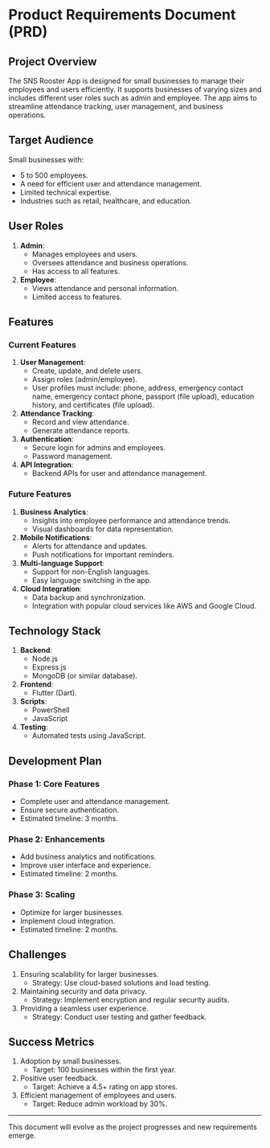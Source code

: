 # Product Requirements Document (PRD)

## Project Overview
The SNS Rooster App is designed for small businesses to manage their employees and users efficiently. It supports businesses of varying sizes and includes different user roles such as admin and employee. The app aims to streamline attendance tracking, user management, and business operations.

## Target Audience
Small businesses with:
- 5 to 500 employees.
- A need for efficient user and attendance management.
- Limited technical expertise.
- Industries such as retail, healthcare, and education.

## User Roles
1. **Admin**:
   - Manages employees and users.
   - Oversees attendance and business operations.
   - Has access to all features.
2. **Employee**:
   - Views attendance and personal information.
   - Limited access to features.

## Features
### Current Features
1. **User Management**:
   - Create, update, and delete users.
   - Assign roles (admin/employee).
   - User profiles must include: phone, address, emergency contact name, emergency contact phone, passport (file upload), education history, and certificates (file upload).
2. **Attendance Tracking**:
   - Record and view attendance.
   - Generate attendance reports.
3. **Authentication**:
   - Secure login for admins and employees.
   - Password management.
4. **API Integration**:
   - Backend APIs for user and attendance management.

### Future Features
1. **Business Analytics**:
   - Insights into employee performance and attendance trends.
   - Visual dashboards for data representation.
2. **Mobile Notifications**:
   - Alerts for attendance and updates.
   - Push notifications for important reminders.
3. **Multi-language Support**:
   - Support for non-English languages.
   - Easy language switching in the app.
4. **Cloud Integration**:
   - Data backup and synchronization.
   - Integration with popular cloud services like AWS and Google Cloud.

## Technology Stack
1. **Backend**:
   - Node.js
   - Express.js
   - MongoDB (or similar database).
2. **Frontend**:
   - Flutter (Dart).
3. **Scripts**:
   - PowerShell
   - JavaScript
4. **Testing**:
   - Automated tests using JavaScript.

## Development Plan
### Phase 1: Core Features
- Complete user and attendance management.
- Ensure secure authentication.
- Estimated timeline: 3 months.

### Phase 2: Enhancements
- Add business analytics and notifications.
- Improve user interface and experience.
- Estimated timeline: 2 months.

### Phase 3: Scaling
- Optimize for larger businesses.
- Implement cloud integration.
- Estimated timeline: 2 months.

## Challenges
1. Ensuring scalability for larger businesses.
   - Strategy: Use cloud-based solutions and load testing.
2. Maintaining security and data privacy.
   - Strategy: Implement encryption and regular security audits.
3. Providing a seamless user experience.
   - Strategy: Conduct user testing and gather feedback.

## Success Metrics
1. Adoption by small businesses.
   - Target: 100 businesses within the first year.
2. Positive user feedback.
   - Target: Achieve a 4.5+ rating on app stores.
3. Efficient management of employees and users.
   - Target: Reduce admin workload by 30%.

---
This document will evolve as the project progresses and new requirements emerge.
